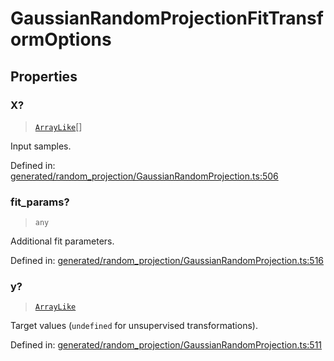 # GaussianRandomProjectionFitTransformOptions

## Properties

### X?

> [`ArrayLike`](../types/ArrayLike.md)[]

Input samples.

Defined in:  [generated/random\_projection/GaussianRandomProjection.ts:506](https://github.com/transitive-bullshit/scikit-learn-ts/blob/122b3c0/packages/sklearn/src/generated/random_projection/GaussianRandomProjection.ts#L506)

### fit\_params?

> `any`

Additional fit parameters.

Defined in:  [generated/random\_projection/GaussianRandomProjection.ts:516](https://github.com/transitive-bullshit/scikit-learn-ts/blob/122b3c0/packages/sklearn/src/generated/random_projection/GaussianRandomProjection.ts#L516)

### y?

> [`ArrayLike`](../types/ArrayLike.md)

Target values (`undefined` for unsupervised transformations).

Defined in:  [generated/random\_projection/GaussianRandomProjection.ts:511](https://github.com/transitive-bullshit/scikit-learn-ts/blob/122b3c0/packages/sklearn/src/generated/random_projection/GaussianRandomProjection.ts#L511)
